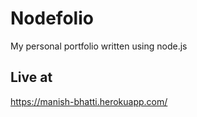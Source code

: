 # Nodefolio

My personal portfolio written using node.js




## Live at

 https://manish-bhatti.herokuapp.com/
